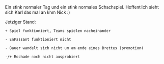 Ein stink normaler Tag und ein stink normales Schachspiel. Hoffentlich sieht sich Karl das mal an khm Nick :) 


Jetziger Stand:
   
    + Spiel funktioniert, Teams spielen nacheinander
    
    - EnPassant funktioniert nicht
    
    - Bauer wandelt sich nicht um am ende eines Brettes (promotion)
    
    -/+ Rochade noch nicht ausprobiert
    
